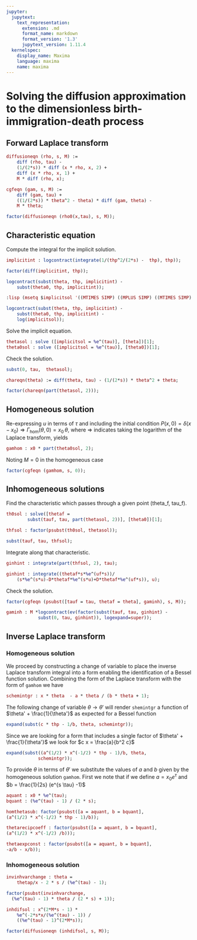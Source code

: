 ```yaml
---
jupyter:
  jupytext:
    text_representation:
      extension: .md
      format_name: markdown
      format_version: '1.3'
      jupytext_version: 1.11.4
  kernelspec:
    display_name: Maxima
    language: maxima
    name: maxima
---
```


# Solving the diffusion approximation to the dimensionless birth-immigration-death process

<!-- <center><font size="+4">Solving the diffusion approximation to the birth-immigration-death process</font></center> -->


## Forward Laplace transform

```maxima tags=[]
diffusioneqn (rho, s, M) := 
    diff (rho, tau) -
    (1/(2*s)) * diff (x * rho, x, 2) +
    diff (x * rho, x, 1) +
    M * diff (rho, x);
```

```maxima tags=[]
cgfeqn (gam, s, M) := 
    diff (gam, tau) +
    ((1/(2*s)) * theta^2 - theta) * diff (gam, theta) -
    M * theta;
```

```maxima tags=[]
factor(diffusioneqn (rho0(x,tau), s, M));
```

## Characteristic equation


Compute the integral for the implicit solution.

```maxima tags=[]
implicitint : logcontract(integrate(1/(thp^2/(2*s) -  thp), thp));
```

```maxima
factor(diff(implicitint, thp));
```

```maxima
logcontract(subst(theta, thp, implicitint) -
    subst(theta0, thp, implicitint));
```

```maxima tags=[]
:lisp (msetq $implicitsol '((MTIMES SIMP) ((MPLUS SIMP) ((MTIMES SIMP) -2 $S ) $THETA) $THETA0 ((MEXPT SIMP) ((MPLUS SIMP) ((MTIMES SIMP) -2 $S) $THETA0) -1) ((MEXPT SIMP) $THETA -1)))
```

```maxima tags=[]
logcontract(subst(theta, thp, implicitint) -
    subst(theta0, thp, implicitint) -
    log(implicitsol));
```

Solve the implicit equation.

```maxima tags=[]
thetasol : solve ([implicitsol = %e^(tau)], [theta])[1];
theta0sol : solve ([implicitsol = %e^(tau)], [theta0])[1];
```

Check the solution.

```maxima tags=[]
subst(0, tau,  thetasol);
```

```maxima tags=[]
chareqn(theta) := diff(theta, tau) - (1/(2*s)) * theta^2 + theta;
```

```maxima tags=[]
factor(chareqn(part(thetasol, 2)));
```

## Homogeneous solution


Re-expressing $u$ in terms of $\tau$ and including the initial condition $P(x,0) = \delta(x-x_0) \Rightarrow \Gamma_{\mathrm{hom}}(\theta, 0)=x_0 \, \theta$, where $\Rightarrow$ indicates taking the logarithm of the Laplace transform, yields

```maxima tags=[]
gamhom : x0 * part(theta0sol, 2);
```

Noting $M=0$ in the homogeneous case

```maxima tags=[]
factor(cgfeqn (gamhom, s, 0));
```

## Inhomogeneous solutions


Find the characteristic which passes through a given point (theta_f, tau_f).

```maxima tags=[]
th0sol : solve([thetaf = 
        subst(tauf, tau, part(thetasol, 2))], [theta0])[1];
```

```maxima tags=[]
thfsol : factor(psubst(th0sol, thetasol));
```

```maxima tags=[]
subst(tauf, tau, thfsol);
```

Integrate along that characteristic.

```maxima
ginhint : integrate(part(thfsol, 2), tau);
```

```maxima tags=[]
ginhint : integrate((thetaf*s*%e^(uf*s))/
    (s*%e^(s*u)-D*thetaf*%e^(s*u)+D*thetaf*%e^(uf*s)), u);
```

Check the solution.

```maxima
factor(cgfeqn (psubst([tauf = tau, thetaf = theta], gaminh), s, M));
```

```maxima tags=[]
gaminh : M *logcontract(ev(factor(subst(tauf, tau, ginhint) - 
            subst(0, tau, ginhint)), logexpand=super));
```

## Inverse Laplace transform


### Homogeneous solution


We proceed by constructing a change of variable to place the inverse Laplace transform integral into a form enabling the identification of a Bessel function solution. Combining the form of the Laplace transform with the form of `gamhom` we have

```maxima tags=[]
schemintgr : x * theta  - a * theta / (b * theta + 1);
```

The following change of variable $\theta \rightarrow \theta'$ will render `shemintgr` a function of $\theta' + \frac{1}{\theta'}$ as expected for a Bessel function

```maxima tags=[]
expand(subst(c * thp - 1/b, theta, schemintgr));
```

Since we are looking for a form that includes a single factor of $\theta' + \frac{1}{\theta'}$ we look for $c x = \frac{a}{b^2 c}$

```maxima tags=[]
expand(subst((a^(1/2) * x^(-1/2) * thp - 1)/b, theta, 
            schemintgr));
```

To provide $\theta$ in terms of $\theta'$ we substitute the values of $a$ and $b$ given by the homogeneous solution `gamhom`. First we note that if we define $a = x_0  e^{\tau}$ and $b = \frac{1}{2s} (e^{s \tau} -1)$

```maxima tags=[]
aquant : x0 * %e^(tau);
bquant : (%e^(tau) - 1) / (2 * s);
```

```maxima tags=[]
homthetasub: factor(psubst([a = aquant, b = bquant],
(a^(1/2) * x^(-1/2) * thp - 1)/b));
```

```maxima
thetarecipcoeff : factor(psubst([a = aquant, b = bquant],
(a^(1/2) * x^(-1/2) /b)));
```

```maxima
thetaexpconst : factor(psubst([a = aquant, b = bquant],
-a/b - x/b));
```

### Inhomogeneous solution

```maxima tags=[]
invinhvarchange : theta = 
    thetap/x - 2 * s / (%e^(tau) - 1);
```

```maxima
factor(psubst(invinhvarchange, 
  (%e^(tau) - 1) * theta / (2 * s) + 1));
```

```maxima tags=[]
inhdifsol : x^(2*M*s - 1) * 
    %e^(-2*s*x/(%e^(tau) - 1)) /
    ((%e^(tau) - 1)^(2*M*s));
```

```maxima tags=[]
factor(diffusioneqn (inhdifsol, s, M));
```
